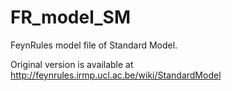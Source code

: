 FR_model_SM
===========

FeynRules model file of Standard Model.

Original version is available at http://feynrules.irmp.ucl.ac.be/wiki/StandardModel
